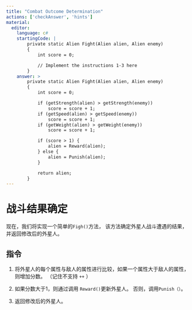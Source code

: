 ```yaml
---
title: "Combat Outcome Determination"
actions: ['checkAnswer', 'hints']
material: 
  editor:
    language: c#
    startingCode: | 
        private static Alien Fight(Alien alien, Alien enemy) 
        {
            int score = 0; 

            // Implement the instructions 1-3 here
        } 
    answer: > 
        private static Alien Fight(Alien alien, Alien enemy)
        {
            int score = 0; 

            if (getStrength(alien) > getStrength(enemy)) 
                score = score + 1; 
            if (getSpeed(alien) > getSpeed(enemy))
                score = score + 1; 
            if (getWeight(alien) > getWeight(enemy))
                score = score + 1; 

            if (score > 1) {
                alien = Reward(alien); 
            } else {
                alien = Punish(alien); 
            }

            return alien; 
        }
---
```


# 战斗结果确定

现在，我们将实现一个简单的`Figh()`方法，
该方法确定外星人战斗遭遇的结果，并返回修改后的外星人。

## 指令

1. 将外星人的每个属性与敌人的属性进行比较，如果一个属性大于敌人的属性，则增加分数。 （记住不支持 `++` ）

2. 如果分数大于1，则通过调用 `Reward()`更新外星人。 否则，调用`Punish（）`。

3. 返回修改后的外星人。

